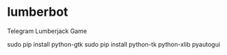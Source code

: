 # lumberbot
Telegram Lumberjack Game 

sudo pip install python-gtk
sudo pip install python-tk python-xlib pyautogui

